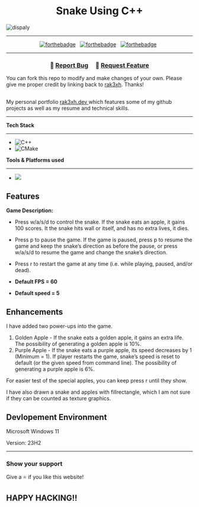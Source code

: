 <h1 align="center">Snake Using C++</h1>

<img align="center" src="https://static.javatpoint.com/cpp/images/snake-code-in-cpp.png
" alt="dispaly" border="0">

---

<div align="center">

[![forthebadge](https://forthebadge.com/images/badges/built-with-love.svg)](https://forthebadge.com) &nbsp;
[![forthebadge](https://forthebadge.com/images/badges/made-with-c-plus-plus.svg)](https://forthebadge.com) &nbsp;
[![forthebadge](https://forthebadge.com/images/badges/open-source.svg)](https://forthebadge.com) &nbsp;

</div>

---

<h3 align="center">
    🔹
    <a href="https://github.com/rak3xh/Snake-Using-CPP/issues">Report Bug</a> &nbsp; &nbsp;
    🔹
    <a href="https://github.com/rak3xh/Snake-Using-CPP/issues">Request Feature</a>
</h3>

You can fork this repo to modify and make changes of your own. Please give me proper credit by linking back to [rak3xh](https://github.com/rak3xh/Snake-Using-CPP). Thanks!

##

My personal portfolio <a href="https://rak3xh-portfolio.vercel.app/" target="_blank">rak3xh.dev </a> which features some of my github projects as well as my resume and technical skills.<br/>

---

**Tech Stack**

---

- ![C++](https://img.shields.io/badge/c++-%2300599C.svg?style=for-the-badge&logo=c%2B%2B&logoColor=white)
- ![CMake](https://img.shields.io/badge/CMake-%23008FBA.svg?style=for-the-badge&logo=cmake&logoColor=white)

**Tools & Platforms used**

---

- <img src="https://img.shields.io/badge/visual%20studio%20code-%23007ACC.svg?&style=for-the-badge&logo=visual%20studio%20code&logoColor=white" />

## Features

**Game Description:**

- Press w/a/s/d to control the snake. If the snake eats an apple, it gains 100 scores. It the snake hits wall or itself, and has no extra lives, it dies.

- Press p to pause the game. If the game is paused, press p to resume the game and keep the snake’s direction as before the pause, or press w/a/s/d to resume the game and change the snake’s direction.

- Press r to restart the game at any time (i.e. while playing, paused, and/or dead).

- **Default FPS = 60**
- **Default speed = 5**

## Enhancements

I have added two power-ups into the game.

1. Golden Apple - If the snake eats a golden apple, it gains an extra life. The possibility of generating a golden apple is 10%.
2. Purple Apple - If the snake eats a purple apple, its speed decreases by 1 (Minimum = 1). If player restarts the game, snake’s speed is reset to default (or the given speed from command line). The possibility of generating a purple apple is 6%.

For easier test of the special apples, you can keep press r until they show.

I have also drawn a snake and apples with fillrectangle, which I am not sure if they can be counted as texture graphics.

## Devlopement Environment

Microsoft Windows 11</p>
Version: 23H2

---

### Show your support

Give a ⭐ if you like this website!

## HAPPY HACKING!!
